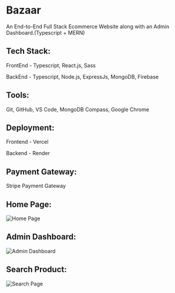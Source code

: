 # Bazaar
An End-to-End Full Stack Ecommerce Website along with an Admin Dashboard.(Typescript + MERN)

## Tech Stack: 
FrontEnd - Typescript, React.js, Sass

BackEnd - Typescript, Node.js, ExpressJs, MongoDB, Firebase

## Tools:
Git, GitHub, VS Code, MongoDB Compass, Google Chrome

## Deployment:
Frontend - Vercel

Backend - Render

## Payment Gateway:
Stripe Payment Gateway

## Home Page: 

![Home Page](https://github.com/imvish21/Bazaar-Ecommerce/assets/92950796/b0b0bac1-29f3-42eb-81ad-d96ecd579d64)

## Admin Dashboard: 

![Admin Dashboard](https://github.com/imvish21/Bazaar-Ecommerce/assets/92950796/28c86061-8360-4fad-b8e9-870e03f7ce87)

## Search Product:

![Search Page](https://github.com/imvish21/Bazaar-Ecommerce/assets/92950796/cf81e9fc-5c6d-49ca-a801-df63629587cf)






